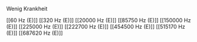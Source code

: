 Wenig Krankheit

[[60 Hz (E)]]
[[320 Hz (E)]]
[[20000 Hz (E)]]
[[85750 Hz (E)]]
[[150000 Hz (E)]]
[[225000 Hz (E)]]
[[222700 Hz (E)]]
[[454500 Hz (E)]]
[[515170 Hz (E)]]
[[687620 Hz (E)]]
